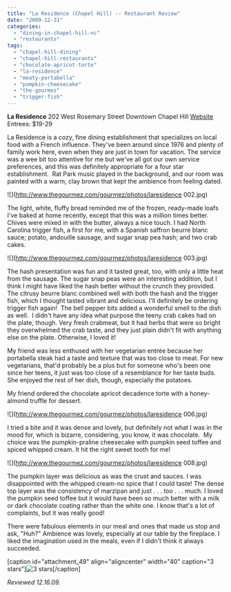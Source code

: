 ```yaml
---
title: "La Residence (Chapel Hill) -- Restaurant Review"
date: "2009-12-31"
categories: 
  - "dining-in-chapel-hill-nc"
  - "restaurants"
tags: 
  - "chapel-hill-dining"
  - "chapel-hill-restaurants"
  - "chocolate-apricot-torte"
  - "la-residence"
  - "meaty-portabella"
  - "pumpkin-cheesecake"
  - "the-gourmez"
  - "trigger-fish"
---
```


**La Residence** 202 West Rosemary Street Downtown Chapel Hill [Website](http://www.laresidencedining.com) Entrees: $19-29

La Residence is a cozy, fine dining establishment that specializes on local food with a French influence. They've been around since 1976 and plenty of family work here, even when they are just in town for vacation. The service was a wee bit too attentive for me but we've all got our own service preferences, and this was definitely appropriate for a four star establishment.  Rat Park music played in the background, and our room was painted with a warm, clay brown that kept the ambience from feeling dated.

![](http://www.thegourmez.com/gourmez/photos/laresidence 002.jpg)

The light, white, fluffy bread reminded me of the frozen, ready-made loafs I've baked at home recently, except that this was a million times better. Chives were mixed in with the butter, always a nice touch. I had North Carolina trigger fish, a first for me, with a Spanish saffron beurre blanc sauce; potato, andouille sausage, and sugar snap pea hash; and two crab cakes.

![](http://www.thegourmez.com/gourmez/photos/laresidence 003.jpg)

The hash presentation was fun and it tasted great, too, with only a little heat from the sausage. The sugar snap peas were an interesting addition, but I think I might have liked the hash better without the crunch they provided. The citrusy beurre blanc combined well with both the hash and the trigger fish, which I thought tasted vibrant and delicious. I'll definitely be ordering trigger fish again!  The bell pepper bits added a wonderful smell to the dish as well.  I didn't have any idea what purpose the teeny crab cakes had on the plate, though. Very fresh crabmeat, but it had herbs that were so bright they overwhelmed the crab taste, and they just plain didn't fit with anything else on the plate. Otherwise, I loved it!

My friend was less enthused with her vegetarian entrée because her portabella steak had a taste and texture that was too close to meat. For new vegetarians, that'd probably be a plus but for someone who's been one since her teens, it just was too close of a resemblance for her taste buds. She enjoyed the rest of her dish, though, especially the potatoes.

My friend ordered the chocolate apricot decadence torte with a honey-almond truffle for dessert.

![](http://www.thegourmez.com/gourmez/photos/laresidence 006.jpg)

I tried a bite and it was dense and lovely, but definitely not what I was in the mood for, which is bizarre, considering, you know, it was chocolate.  My choice was the pumpkin-praline cheesecake with pumpkin seed toffee and spiced whipped cream. It hit the right sweet tooth for me!

![](http://www.thegourmez.com/gourmez/photos/laresidence 008.jpg)

The pumpkin layer was delicious as was the crust and sauces. I was disappointed with the whipped cream-no spice that I could taste! The dense top layer was the consistency of marzipan and just . . . too . . . much. I loved the pumpkin seed toffee but it would have been so much better with a milk or dark chocolate coating rather than the white one. I know that's a lot of complaints, but it was really good!

There were fabulous elements in our meal and ones that made us stop and ask, "Huh?" Ambience was lovely, especially at our table by the fireplace. I liked the imagination used in the meals, even if I didn't think it always succeeded.

\[caption id="attachment\_49" align="aligncenter" width="40" caption="3 stars"\]![3 stars](http://s3.amazonaws.com/thegourmez-wpmedia/2009/02/rating_avocado1.gif "rating_avocado1")\[/caption\]

_Reviewed 12.16.09._
